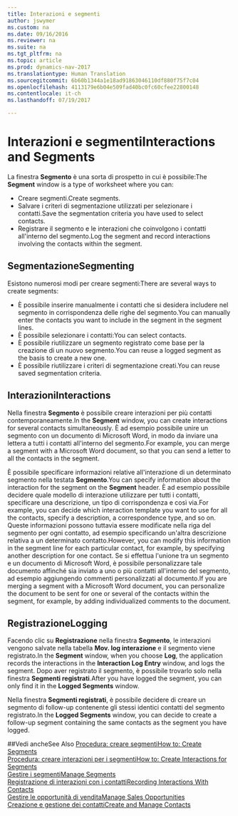 ```yaml
---
title: Interazioni e segmenti
author: jswymer
ms.custom: na
ms.date: 09/16/2016
ms.reviewer: na
ms.suite: na
ms.tgt_pltfrm: na
ms.topic: article
ms.prod: dynamics-nav-2017
ms.translationtype: Human Translation
ms.sourcegitcommit: 6b60b1344a1e18ad91863046110df880f75f7c04
ms.openlocfilehash: 4113179e6b04e509fad40bc0fc60cfee22800148
ms.contentlocale: it-ch
ms.lasthandoff: 07/19/2017

---
```

# <a name="interactions-and-segments"></a><span data-ttu-id="f7b01-102">Interazioni e segmenti</span><span class="sxs-lookup"><span data-stu-id="f7b01-102">Interactions and Segments</span></span>
<span data-ttu-id="f7b01-103">La finestra **Segmento** è una sorta di prospetto in cui è possibile:</span><span class="sxs-lookup"><span data-stu-id="f7b01-103">The **Segment** window is a type of worksheet where you can:</span></span>

* <span data-ttu-id="f7b01-104">Creare segmenti.</span><span class="sxs-lookup"><span data-stu-id="f7b01-104">Create segments.</span></span>
* <span data-ttu-id="f7b01-105">Salvare i criteri di segmentazione utilizzati per selezionare i contatti.</span><span class="sxs-lookup"><span data-stu-id="f7b01-105">Save the segmentation criteria you have used to select contacts.</span></span>
* <span data-ttu-id="f7b01-106">Registrare il segmento e le interazioni che coinvolgono i contatti all'interno del segmento.</span><span class="sxs-lookup"><span data-stu-id="f7b01-106">Log the segment and record interactions involving the contacts within the segment.</span></span>

## <a name="segmenting"></a><span data-ttu-id="f7b01-107">Segmentazione</span><span class="sxs-lookup"><span data-stu-id="f7b01-107">Segmenting</span></span>
<span data-ttu-id="f7b01-108">Esistono numerosi modi per creare segmenti:</span><span class="sxs-lookup"><span data-stu-id="f7b01-108">There are several ways to create segments:</span></span>

* <span data-ttu-id="f7b01-109">È possibile inserire manualmente i contatti che si desidera includere nel segmento in corrispondenza delle righe del segmento.</span><span class="sxs-lookup"><span data-stu-id="f7b01-109">You can manually enter the contacts you want to include in the segment in the segment lines.</span></span>
* <span data-ttu-id="f7b01-110">È possibile selezionare i contatti:</span><span class="sxs-lookup"><span data-stu-id="f7b01-110">You can select contacts.</span></span>
* <span data-ttu-id="f7b01-111">È possibile riutilizzare un segmento registrato come base per la creazione di un nuovo segmento.</span><span class="sxs-lookup"><span data-stu-id="f7b01-111">You can reuse a logged segment as the basis to create a new one.</span></span>
* <span data-ttu-id="f7b01-112">È possibile riutilizzare i criteri di segmentazione creati.</span><span class="sxs-lookup"><span data-stu-id="f7b01-112">You can reuse saved segmentation criteria.</span></span>

## <a name="interactions"></a><span data-ttu-id="f7b01-113">Interazioni</span><span class="sxs-lookup"><span data-stu-id="f7b01-113">Interactions</span></span>
<span data-ttu-id="f7b01-114">Nella finestra **Segmento** è possibile creare interazioni per più contatti contemporaneamente.</span><span class="sxs-lookup"><span data-stu-id="f7b01-114">In the **Segment** window, you can create interactions for several contacts simultaneously.</span></span> <span data-ttu-id="f7b01-115">È ad esempio possibile unire un segmento con un documento di Microsoft Word, in modo da inviare una lettera a tutti i contatti all'interno del segmento.</span><span class="sxs-lookup"><span data-stu-id="f7b01-115">For example, you can merge a segment with a Microsoft Word document, so that you can send a letter to all the contacts in the segment.</span></span>

<span data-ttu-id="f7b01-116">È possibile specificare informazioni relative all'interazione di un determinato segmento nella testata **Segmento**.</span><span class="sxs-lookup"><span data-stu-id="f7b01-116">You can specify information about the interaction for the segment on the **Segment** header.</span></span> <span data-ttu-id="f7b01-117">È ad esempio possibile decidere quale modello di interazione utilizzare per tutti i contatti, specificare una descrizione, un tipo di corrispondenza e così via.</span><span class="sxs-lookup"><span data-stu-id="f7b01-117">For example, you can decide which interaction template you want to use for all the contacts, specify a description, a correspondence type, and so on.</span></span> <span data-ttu-id="f7b01-118">Queste informazioni possono tuttavia essere modificate nella riga del segmento per ogni contatto, ad esempio specificando un'altra descrizione relativa a un determinato contatto.</span><span class="sxs-lookup"><span data-stu-id="f7b01-118">However, you can modify this information in the segment line for each particular contact, for example, by specifying another description for one contact.</span></span> <span data-ttu-id="f7b01-119">Se si effettua l'unione tra un segmento e un documento di Microsoft Word, è possibile personalizzare tale documento affinché sia inviato a uno o più contatti all'interno del segmento, ad esempio aggiungendo commenti personalizzati al documento.</span><span class="sxs-lookup"><span data-stu-id="f7b01-119">If you are merging a segment with a Microsoft Word document, you can personalize the document to be sent for one or several of the contacts within the segment, for example, by adding individualized comments to the document.</span></span>

## <a name="logging"></a><span data-ttu-id="f7b01-120">Registrazione</span><span class="sxs-lookup"><span data-stu-id="f7b01-120">Logging</span></span>
<span data-ttu-id="f7b01-121">Facendo clic su **Registrazione** nella finestra **Segmento**, le interazioni vengono salvate nella tabella **Mov. log interazione** e il segmento viene registrato.</span><span class="sxs-lookup"><span data-stu-id="f7b01-121">In the **Segment** window, when you choose **Log**, the application records the interactions in the **Interaction Log Entry** window, and logs the segment.</span></span> <span data-ttu-id="f7b01-122">Dopo aver registrato il segmento, è possibile trovarlo solo nella finestra **Segmenti registrati**.</span><span class="sxs-lookup"><span data-stu-id="f7b01-122">After you have logged the segment, you can only find it in the **Logged Segments** window.</span></span>

<span data-ttu-id="f7b01-123">Nella finestra **Segmenti registrati**, è possibile decidere di creare un segmento di follow-up contenente gli stessi identici contatti del segmento registrato.</span><span class="sxs-lookup"><span data-stu-id="f7b01-123">In the **Logged Segments** window, you can decide to create a follow-up segment containing the same contacts as the segment you have logged.</span></span>


##<a name="see-also"></a><span data-ttu-id="f7b01-124">Vedi anche</span><span class="sxs-lookup"><span data-stu-id="f7b01-124">See Also</span></span>
[<span data-ttu-id="f7b01-125">Procedura: creare segmenti</span><span class="sxs-lookup"><span data-stu-id="f7b01-125">How to: Create Segments</span></span>](marketing-how-create-segment.md)  
[<span data-ttu-id="f7b01-126">Procedura: creare interazioni per i segmenti</span><span class="sxs-lookup"><span data-stu-id="f7b01-126">How to: Create Interactions for Segments</span></span>](marketing-how-create-interactions.md)  
[<span data-ttu-id="f7b01-127">Gestire i segmenti</span><span class="sxs-lookup"><span data-stu-id="f7b01-127">Manage Segments</span></span>](marketing-segments.md)  
[<span data-ttu-id="f7b01-128">Registrazione di interazioni con i contatti</span><span class="sxs-lookup"><span data-stu-id="f7b01-128">Recording Interactions With Contacts</span></span>](marketing-interactions.md)  
[<span data-ttu-id="f7b01-129">Gestire le opportunità di vendita</span><span class="sxs-lookup"><span data-stu-id="f7b01-129">Manage Sales Opportunities</span></span>](marketing-manage-sales-opportunities.md)  
[<span data-ttu-id="f7b01-130">Creazione e gestione dei contatti</span><span class="sxs-lookup"><span data-stu-id="f7b01-130">Create and Manage Contacts</span></span>](marketing-contacts.md)

